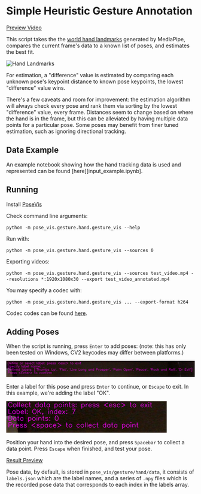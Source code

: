 # Simple Heuristic Gesture Annotation

[Preview Video](https://i.imgur.com/Le4mvmY.mp4)

This script takes the the [world hand landmarks](https://google.github.io/mediapipe/solutions/hands.html#multi_hand_world_landmarks) generated by MediaPipe, compares the current frame's data to a known list of poses, and estimates the best fit.

![Hand Landmarks](https://mediapipe.dev/images/mobile/hand_landmarks.png)

For estimation, a "difference" value is estimated by comparing each unknown pose's keypoint distance to known pose keypoints, the lowest "difference" value wins.

There's a few caveats and room for improvement: the estimation algorithm will always check every pose and rank them via sorting by the lowest "difference" value, every frame. Distances seem to change based on where the hand is in the frame, but this can be alleviated by having multiple data points for a particular pose. Some poses may benefit from finer tuned estimation, such as ignoring directional tracking.

## Data Example
An example notebook showing how the hand tracking data is used and represented can be found [here][input_example.ipynb].

## Running

Install [PoseVis](https://github.com/Dasfaust/labgraph/blob/hand_tracking/devices/webcam/readme.md)

Check command line arguments:
```
python -m pose_vis.gesture.hand.gesture_vis --help
```

Run with:
```
python -m pose_vis.gesture.hand.gesture_vis --sources 0
```

Exporting videos:
```
python -m pose_vis.gesture.hand.gesture_vis --sources test_video.mp4 --resolutions *:1920x1080x30 --export test_video_annotated.mp4
```

You may specify a codec with:
```
python -m pose_vis.gesture.hand.gesture_vis ... --export-format h264
```
Codec codes can be found [here](https://learn.microsoft.com/en-us/windows/win32/medfound/video-fourccs).

## Adding Poses

When the script is running, press `Enter` to add poses: (note: this has only been tested on Windows, CV2 keycodes may differ between platforms.)

![Adding Poses](https://github.com/Dasfaust/labgraph/blob/hand_tracking/devices/webcam/pose_vis/gesture/hand/docs/images/adding_poses.png)

Enter a label for this pose and press `Enter` to continue, or `Escape` to exit. In this example, we're adding the label "OK".

![Collecting Data](https://github.com/Dasfaust/labgraph/blob/hand_tracking/devices/webcam/pose_vis/gesture/hand/docs/images/collecting_data.png)

Position your hand into the desired pose, and press `Spacebar` to collect a data point. Press `Escape` when finished, and test your pose.

[Result Preview](https://i.imgur.com/1VnVMlL.mp4)

Pose data, by default, is stored in `pose_vis/gesture/hand/data`, it consists of `labels.json` which are the label names, and a series of `.npy` files which is the recorded pose data that corresponds to each index in the labels array.